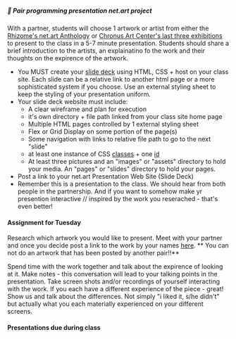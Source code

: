 ##### 💾   Pair programming presentation net.art project
With a partner, students will choose 1 artwork or artist from either the [Rhizome's net.art Anthology](https://anthology.rhizome.org/) or [Chronus Art Center's last three exhibitions](http://www.chronusartcenter.org/en/exhibition/) to present to the class in a 5-7  minute presentation. Students should share a brief introduction to the artists, an explainatino fo the work and their thoughts on the expirence of the artwork. 
* You MUST create your [slide deck](https://www.google.com/search?q=slide+deck&oq=slide+deck&aqs=chrome..69i57j0l9.3609j0j7&sourceid=chrome&ie=UTF-8) using HTML, CSS + host on your class site. Each slide can be a relative link to another html page or a more sophisticated system if you choose. Use an external styling sheet to keep the styling of your presentation uniform. 
* Your slide deck website must include:
  * A clear wireframe and plan for execution
  * it's own directory + file path linked from your class site home page
  * Multiple HTML pages controlled by 1 external styling sheet
  * Flex or Grid Display on some portion of the page(s)
  * Some navigation with links to relative file path to go to the next "slide"
  * at least one instance of CSS [classes](https://developer.mozilla.org/en-US/docs/Web/CSS/Class_selectors) + one [id](https://developer.mozilla.org/en-US/docs/Web/CSS/ID_selectors)
  * At least three pictures and an "images" or "assets" directory to hold your media. An "pages" or "slides" directory to hold your pages.
* Post a link to your net.art Presentation Web Site (Slide Deck) 
* Remember this is a presentation to the class. We should hear from both people in the partnership. And if you want to somehow make yr presention interactive // inspired by the work you reserached - that's even better!

#### Assignment for Tuesday
Research which artwork you would like to present. Meet with your partner and once you decide post a link to the work by your names [here](https://github.com/IDMNYU/webDev_D_Spring2022/wiki/Week-05). ** You can not do an artwork that has been posted by another pair!!** 

Spend time with the work together and talk about the expirence of looking at it. Make notes - this conversation will lead to your talking points in the presentation. Take screen shots and/or recordings of yourself interacting with the work. If you each have a different experience of the piece - great! Show us and talk about the differences. Not simply "i liked it, s/he didn't" but actually what you each materially experienced on your different screens. 

#### Presentations due during class 



